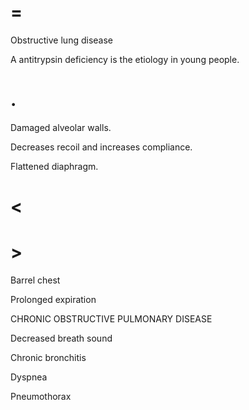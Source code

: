 # =

Obstructive lung disease

A antitrypsin deficiency is the etiology in young people.

# .

Damaged alveolar walls.

Decreases recoil and increases compliance.

Flattened diaphragm.

# <

# >

Barrel chest

Prolonged expiration

CHRONIC OBSTRUCTIVE PULMONARY DISEASE

Decreased breath sound

Chronic bronchitis

Dyspnea

Pneumothorax
